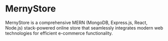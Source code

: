# MernyStore
MernyStore is a comprehensive MERN (MongoDB, Express.js, React, Node.js) stack-powered online store that seamlessly integrates modern web technologies for efficient e-commerce functionality.
